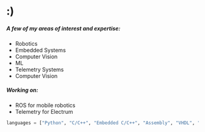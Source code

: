 # :)

##### A few of my areas of interest and expertise:
- Robotics
- Embedded Systems
- Computer Vision
- ML
- Telemetry Systems
- Computer Vision

##### Working on:
- ROS for mobile robotics
- Telemetry for Electrum

```python
languages = ["Python", "C/C++", "Embedded C/C++", "Assembly", "VHDL", "R", "Node.js"]
```
<!--
**aldrick-t/aldrick-t** is a ✨ _special_ ✨ repository because its `README.md` (this file) appears on your GitHub profile.

Here are some ideas to get you started:

- 🔭 I’m currently working on ...
- 🌱 I’m currently learning ...
- 👯 I’m looking to collaborate on ...
- 🤔 I’m looking for help with ...
- 💬 Ask me about ...
- 📫 How to reach me: ...
- 😄 Pronouns: ...
- ⚡ Fun fact: ...
-->
